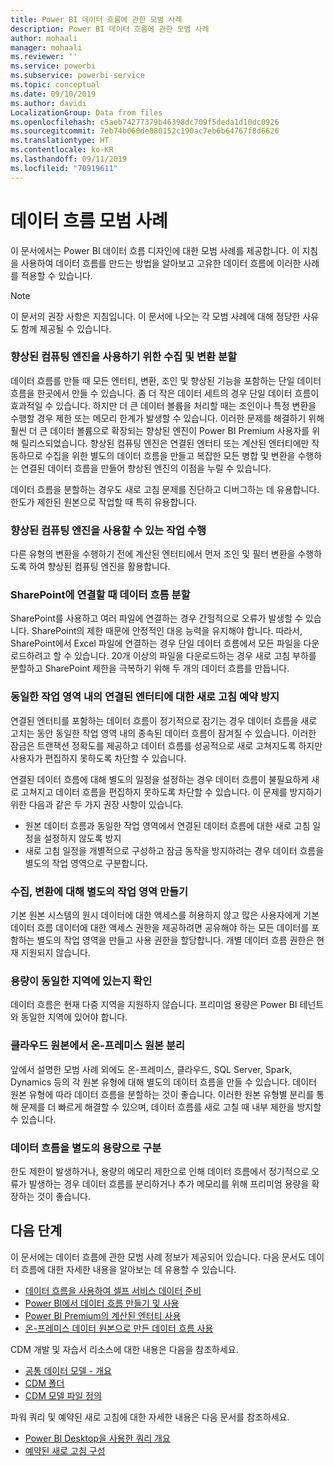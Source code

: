 ```yaml
---
title: Power BI 데이터 흐름에 관한 모범 사례
description: Power BI 데이터 흐름에 관한 모범 사례
author: mohaali
manager: mohaali
ms.reviewer: ''
ms.service: powerbi
ms.subservice: powerbi-service
ms.topic: conceptual
ms.date: 09/10/2019
ms.author: davidi
LocalizationGroup: Data from files
ms.openlocfilehash: c5aeb74277379b46398dc709f5deda1d10dc0926
ms.sourcegitcommit: 7eb74b060de080152c190ac7eb6b64767f8d6626
ms.translationtype: HT
ms.contentlocale: ko-KR
ms.lasthandoff: 09/11/2019
ms.locfileid: "70919611"
---
```

# <a name="dataflows-best-practice"></a>데이터 흐름 모범 사례

이 문서에서는 Power BI 데이터 흐름 디자인에 대한 모범 사례를 제공합니다. 이 지침을 사용하여 데이터 흐름를 만드는 방법을 알아보고 고유한 데이터 흐름에 이러한 사례를 적용할 수 있습니다.

> [!NOTE]
> 이 문서의 권장 사항은 지침입니다. 이 문서에 나오는 각 모범 사례에 대해 정당한 사유도 함께 제공될 수 있습니다. 
> 
> 

### <a name="split-ingestion-and-transformation-to-use-the-enhanced-compute-engine"></a>향상된 컴퓨팅 엔진을 사용하기 위한 수집 및 변환 분할

데이터 흐름를 만들 때 모든 엔터티, 변환, 조인 및 향상된 기능을 포함하는 단일 데이터 흐름을 한곳에서 만들 수 있습니다. 좀 더 작은 데이터 세트의 경우 단일 데이터 흐름이 효과적일 수 있습니다. 하지만 더 큰 데이터 볼륨을 처리할 때는 조인이나 특정 변환을 수행할 경우 제한 또는 메모리 한계가 발생할 수 있습니다. 이러한 문제를 해결하기 위해 훨씬 더 큰 데이터 볼륨으로 확장되는 향상된 엔진이 Power BI Premium 사용자를 위해 릴리스되었습니다. 향상된 컴퓨팅 엔진은 연결된 엔터티 또는 계산된 엔터티에만 작동하므로 수집을 위한 별도의 데이터 흐름을 만들고 복잡한 모든 병합 및 변환을 수행하는 연결된 데이터 흐름을 만들어 향상된 엔진의 이점을 누릴 수 있습니다.

데이터 흐름을 분할하는 경우도 새로 고침 문제를 진단하고 디버그하는 데 유용합니다. 한도가 제한된 원본으로 작업할 때 특히 유용합니다.

### <a name="perform-actions-that-can-use-the-enhanced-compute-engine"></a>향상된 컴퓨팅 엔진을 사용할 수 있는 작업 수행

다른 유형의 변환을 수행하기 전에 계산된 엔터티에서 먼저 조인 및 필터 변환을 수행하도록 하여 향상된 컴퓨팅 엔진을 활용합니다.

### <a name="split-dataflows-when-connecting-to-sharepoint"></a>SharePoint에 연결할 때 데이터 흐름 분할

SharePoint를 사용하고 여러 파일에 연결하는 경우 간헐적으로 오류가 발생할 수 있습니다. SharePoint의 제한 때문에 안정적인 대응 능력을 유지해야 합니다. 따라서, SharePoint에서 Excel 파일에 연결하는 경우 단일 데이터 흐름에서 모든 파일을 다운로드하려고 할 수 있습니다. 20개 이상의 파일을 다운로드하는 경우 새로 고침 부하를 분할하고 SharePoint 제한을 극복하기 위해 두 개의 데이터 흐름를 만듭니다.

### <a name="avoid-scheduling-refresh-for-linked-entities-inside-the-same-workspace"></a>동일한 작업 영역 내의 연결된 엔터티에 대한 새로 고침 예약 방지

연결된 엔터티를 포함하는 데이터 흐름이 정기적으로 잠기는 경우 데이터 흐름을 새로 고치는 동안 동일한 작업 영역 내의 종속된 데이터 흐름이 잠겨질 수 있습니다. 이러한 잠금은 트랜잭션 정확도를 제공하고 데이터 흐름를 성공적으로 새로 고쳐지도록 하지만 사용자가 편집하지 못하도록 차단할 수 있습니다. 

연결된 데이터 흐름에 대해 별도의 일정을 설정하는 경우 데이터 흐름이 불필요하게 새로 고쳐지고 데이터 흐름을 편집하지 못하도록 차단할 수 있습니다. 이 문제를 방지하기 위한 다음과 같은 두 가지 권장 사항이 있습니다. 

* 원본 데이터 흐름과 동일한 작업 영역에서 연결된 데이터 흐름에 대한 새로 고침 일정을 설정하지 않도록 방지
* 새로 고침 일정을 개별적으로 구성하고 잠금 동작을 방지하려는 경우 데이터 흐름을 별도의 작업 영역으로 구분합니다.

### <a name="create-a-separate-workspace-for-ingestion-transformation"></a>수집, 변환에 대해 별도의 작업 영역 만들기

기본 원본 시스템의 원시 데이터에 대한 액세스를 허용하지 않고 많은 사용자에게 기본 데이터 흐름 데이터에 대한 액세스 권한을 제공하려면 공유해야 하는 모든 데이터를 포함하는 별도의 작업 영역을 만들고 사용 권한을 할당합니다. 개별 데이터 흐름 권한은 현재 지원되지 않습니다.

### <a name="ensure-capacity-is-in-the-same-region"></a>용량이 동일한 지역에 있는지 확인

데이터 흐름은 현재 다중 지역을 지원하지 않습니다. 프리미엄 용량은 Power BI 테넌트와 동일한 지역에 있어야 합니다.

### <a name="separate-on-premises-sources-from-cloud-sources"></a>클라우드 원본에서 온-프레미스 원본 분리

앞에서 설명한 모범 사례 외에도 온-프레미스, 클라우드, SQL Server, Spark, Dynamics 등의 각 원본 유형에 대해 별도의 데이터 흐름을 만들 수 있습니다. 데이터 원본 유형에 따라 데이터 흐름을 분할하는 것이 좋습니다. 이러한 원본 유형별 분리를 통해 문제를 더 빠르게 해결할 수 있으며, 데이터 흐름를 새로 고칠 때 내부 제한을 방지할 수 있습니다.

### <a name="separate-dataflows-into-a-separate-capacity"></a>데이터 흐름을 별도의 용량으로 구분

한도 제한이 발생하거나, 용량의 메모리 제한으로 인해 데이터 흐름에서 정기적으로 오류가 발생하는 경우 데이터 흐름를 분리하거나 추가 메모리를 위해 프리미엄 용량을 확장하는 것이 좋습니다.

## <a name="next-steps"></a>다음 단계

이 문서에는 데이터 흐름에 관한 모범 사례 정보가 제공되어 있습니다. 다음 문서도 데이터 흐름에 대한 자세한 내용을 알아보는 데 유용할 수 있습니다.

* [데이터 흐름을 사용하여 셀프 서비스 데이터 준비](service-dataflows-overview.md)
* [Power BI에서 데이터 흐름 만들기 및 사용](service-dataflows-create-use.md)
* [Power BI Premium의 계산된 엔터티 사용](service-dataflows-computed-entities-premium.md)
* [온-프레미스 데이터 원본으로 만든 데이터 흐름 사용](service-dataflows-on-premises-gateways.md)

CDM 개발 및 자습서 리소스에 대한 내용은 다음을 참조하세요.
* [공통 데이터 모델 - 개요 ](https://docs.microsoft.com/powerapps/common-data-model/overview)
* [CDM 폴더](https://go.microsoft.com/fwlink/?linkid=2045304)
* [CDM 모델 파일 정의](https://go.microsoft.com/fwlink/?linkid=2045521)


파워 쿼리 및 예약된 새로 고침에 대한 자세한 내용은 다음 문서를 참조하세요.
* [Power BI Desktop을 사용한 쿼리 개요](desktop-query-overview.md)
* [예약된 새로 고침 구성](refresh-scheduled-refresh.md)
